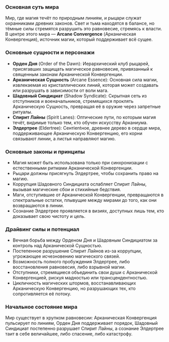 ### Основная суть мира  
Мир, где магия течёт по природным линиям, и рыцари служат охранниками древних законов. Свет и тьма находятся в балансе, но тёмные силы стремятся разрушить это равновесие, стремясь к власти. В центре этого мира — **Arcane Convergence** (Арканическая Конвергенция), источник магии, который поддерживает всё сущее.  

### Основные сущности и персонажи  
- **Орден Дня** (Order of the Dawn): Иерархический клуб рыцарей, присягавших защищать магическое равновесие, привязанный к священным законам Арканической Конвергенции.  
- **Арканическая Сущность** (Arcane Essence): Основная сила магии, извлекаемая из кристаллических линий, которая может создавать или разрушать в зависимости от воли мага.  
- **Шадовный Синдициат** (Shadow Syndicate): Скрытная сеть из отступников и военачальников, стремящихся проклять Арканическую Сущность, превращая её в оружие через запретные ритуалы.  
- **Спирит Лайны** (Spirit Lanes): Оптические пути, по которым магия течёт, видимые только тем, кто обучен искусству Арканиума.  
- **Элдертрее** (Eldertree): Сентientное, древнее дерево в сердце мира, поддерживающее Арканическую Конвергенцию, его корни связывают линии, а листья направляют магию.  

### Основные законы и принципы  
- Магия может быть использована только при синхронизации с естественными ритмами Арканической Конвергенции.  
- Рыцари должны присягнуть Элдертрее, чтобы сохранить право на магию.  
- Коррупция Шадовного Синдициата ослабляет Спирит Лайны, вызывая магические сбои и стихийные бедствия.  
- Маги, отступившие от Арканической Конвергенции, превращаются в спектральные остатки, плывущие между мирами до того, как они возвращаются в линии.  
- Сознание Элдертрее проявляется в визиях, доступных лишь тем, кто доказывает свою чистоту и цель.  

### Драйвинг силы и потенциал  
- Вечная борьба между Орденом Дня и Шадовным Синдициатом за контроль над Арканической Сущностью.  
- Постепенное разрушение Спирит Лайнов из-за коррупции, угрожающее исчезновению магического связей.  
- Возможность полного пробуждения Элдертрее, либо восстановления равновесия, либо взрывной магии.  
- Отступники, стремящиеся объединить свои души с Арканической Конвергенцией, рискуя мадностью или трансцендентностью.  
- Цикличность магических штормов, восстанавливающих Арканическую Конвергенцию, но разрушающих тех, кто сопротивляется её потоку.  

### Начальное состояние мира  
Мир существует в хрупком равновесии: Арканическая Конвергенция пульсирует по линиям, Орден Дня поддерживает порядок, Шадовный Синдициат постепенно разрушает Спирит Лайны, а сознание Элдертрее таит в себе величайшее, либо спасение, либо катастрофу.